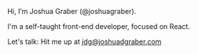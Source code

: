 Hi, I’m Joshua Graber (@joshuagraber). 

I'm a self-taught front-end developer, focused on React.

Let's talk: Hit me up at jdg@joshuadgraber.com
